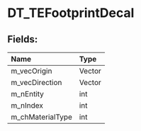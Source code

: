 # DT_TEFootprintDecal

## Fields:

| Name | Type |
| :--- | :--- |
| m_vecOrigin | Vector |
| m_vecDirection | Vector |
| m_nEntity | int |
| m_nIndex | int |
| m_chMaterialType | int |
